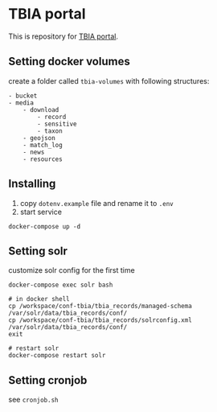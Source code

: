 # TBIA portal
This is repository for [TBIA portal](tbiadata.tw).

## Setting docker volumes
create a folder called `tbia-volumes` with following structures:

```
- bucket
- media
    - download
        - record
        - sensitive
        - taxon
    - geojson
    - match_log
    - news
    - resources
```

## Installing 

1. copy `dotenv.example` file and rename it to `.env`
2. start service

```
docker-compose up -d
```


## Setting solr

customize solr config for the first time

```
docker-compose exec solr bash

# in docker shell
cp /workspace/conf-tbia/tbia_records/managed-schema /var/solr/data/tbia_records/conf/
cp /workspace/conf-tbia/tbia_records/solrconfig.xml /var/solr/data/tbia_records/conf/
exit

# restart solr 
docker-compose restart solr
```

## Setting cronjob

see `cronjob.sh`